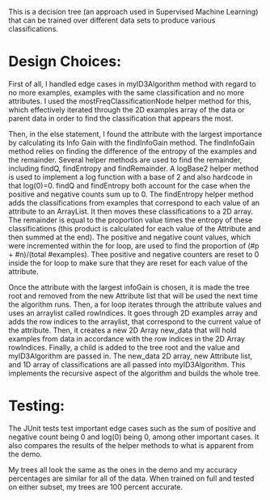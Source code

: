 This is a decision tree (an approach used in Supervised Machine Learning) that can be trained over different data sets to produce various classifications.

# Design Choices:

First of all, I handled edge cases in myID3Algorithm method with regard to no more examples,
examples with the same classification and no more attributes. I used the mostFreqClassificationNode
helper method for this, which effectively iterated through the 2D examples array of the data or parent data
in order to find the classification that appears the most.

Then, in the else statement, I found the attribute with the largest importance by calculating its
Info Gain with the findInfoGain method. The findInfoGain method relies on finding the difference of the entropy of the
examples and the remainder. Several helper methods are used to find the remainder, including findQ, findEntropy
and findRemainder. A logBase2 helper method is used to implement a log function with a base of 2 and also hardcode in
that log(0)=0. findQ and findEntropy both account for the case when the positive and negative counts sum up to 0.
The findEntropy helper method adds the classifications from examples that correspond to each value
of an attribute to an ArrayList. It then moves these classifications to a 2D array.
The remainder is equal to the proportion value times the entropy of these classifications
(this product is calculated for each value of the Attribute and then summed at the end).
The positive and negative count values, which were incremented within the for loop, are used to find
the proportion of (#p + #n)/(total #examples). Thee positive and negative counters are reset to 0 inside
the for loop to make sure that they are reset for each value of the attribute.

Once the attribute with the largest infoGain is chosen, it is made the tree root and removed from the
new Attribute list that will be used the next time the algorithm runs. Then, a for loop iterates through
the attribute values and uses an arraylist called rowIndices. It goes through 2D examples array and adds the row indices
to the arraylist, that correspond to the current value of the attribute. Then, it creates a new 2D Array new_data
that will hold examples from data in accordance with the row indices in the 2D Array rowIndices. Finally, a child
is added to the tree root and the value and myID3Algorithm are passed in. The new_data 2D array, new Attribute list,
and 1D array of classifications are all passed into myID3Algorithm. This implements the recursive aspect
of the algorithm and builds the whole tree.


# Testing:

The JUnit tests test important edge cases such as the sum of positive and negative count being 0
and log(0) being 0, among other important cases. It also compares the results of the helper methods
to what is apparent from the demo.

My trees all look the same as the ones in the demo and my accuracy percentages are similar for all of the data.
When trained on full and tested on either subset, my trees are 100 percent accurate.

